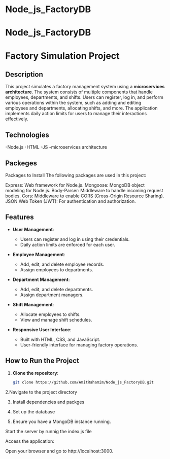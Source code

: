 # Node_js_FactoryDB
# Node_js_FactoryDB
# Factory Simulation Project

## Description

This project simulates a factory management system using a **microservices architecture**. The system consists of multiple components that handle employees, departments, and shifts. Users can register, log in, and perform various operations within the system, such as adding and editing employees and departments, allocating shifts, and more. The application implements daily action limits for users to manage their interactions effectively.

## Technologies

-Node.js
-HTML
-JS
-microservices architecture

## Packeges
Packages to Install
The following packages are used in this project:

Express: Web framework for Node.js.
Mongoose: MongoDB object modeling for Node.js.
Body-Parser: Middleware to handle incoming request bodies.
Cors: Middleware to enable CORS (Cross-Origin Resource Sharing).
JSON Web Token (JWT): For authentication and authorization.



## Features

- **User Management**: 
  - Users can register and log in using their credentials.
  - Daily action limits are enforced for each user.
  
- **Employee Management**: 
  - Add, edit, and delete employee records.
  - Assign employees to departments.
  
- **Department Management**: 
  - Add, edit, and delete departments.
  - Assign department managers.
  
- **Shift Management**: 
  - Allocate employees to shifts.
  - View and manage shift schedules.

- **Responsive User Interface**: 
  - Built with HTML, CSS, and JavaScript.
  - User-friendly interface for managing factory operations.

## How to Run the Project

1. **Clone the repository**:
   ```bash
   git clone https://github.com/AmitRahamim/Node_js_FactoryDB.git
   
2.Navigate to the project directory

3. Install dependencies and packges

4. Set up the database

5. Ensure you have a MongoDB instance running.

Start the server by runnig the index.js file

Access the application:

Open your browser and go to http://localhost:3000.
